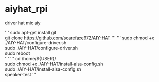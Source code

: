# aiyhat_rpi
driver hat mic aiy

'''
sudo apt-get install git  
git clone https://github.com/scareface972/AIY-HAT
'''
'''
sudo chmod +x ./AIY-HAT/configure-driver.sh  
sudo ./AIY-HAT/configure-driver.sh  
sudo reboot  
'''
'''
cd /home/${USER}/  
sudo chmod +x ./AIY-HAT/install-alsa-config.sh  
sudo ./AIY-HAT/install-alsa-config.sh  
speaker-test
'''
